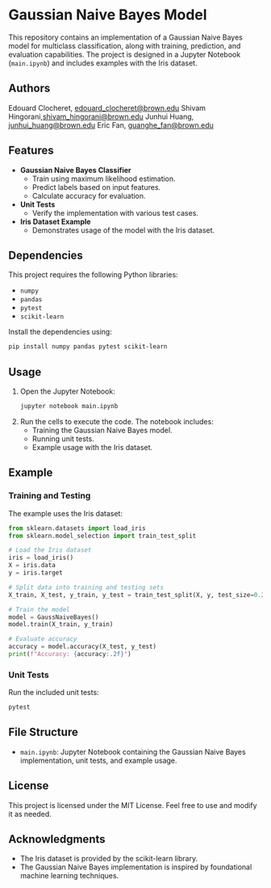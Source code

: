 # Gaussian Naive Bayes Model

This repository contains an implementation of a Gaussian Naive Bayes model for multiclass classification, along with training, prediction, and evaluation capabilities. The project is designed in a Jupyter Notebook (`main.ipynb`) and includes examples with the Iris dataset.

## Authors

Edouard Clocheret, edouard_clocheret@brown.edu
Shivam Hingorani,shivam_hingorani@brown.edu
Junhui Huang, junhui_huang@brown.edu
Eric Fan, guanghe_fan@brown.edu

## Features
- **Gaussian Naive Bayes Classifier**
  - Train using maximum likelihood estimation.
  - Predict labels based on input features.
  - Calculate accuracy for evaluation.
- **Unit Tests**
  - Verify the implementation with various test cases.
- **Iris Dataset Example**
  - Demonstrates usage of the model with the Iris dataset.

## Dependencies
This project requires the following Python libraries:
- `numpy`
- `pandas`
- `pytest`
- `scikit-learn`

Install the dependencies using:
```bash
pip install numpy pandas pytest scikit-learn
```

## Usage
1. Open the Jupyter Notebook:
   ```bash
   jupyter notebook main.ipynb
   ```
2. Run the cells to execute the code. The notebook includes:
   - Training the Gaussian Naive Bayes model.
   - Running unit tests.
   - Example usage with the Iris dataset.

## Example
### Training and Testing
The example uses the Iris dataset:
```python
from sklearn.datasets import load_iris
from sklearn.model_selection import train_test_split

# Load the Iris dataset
iris = load_iris()
X = iris.data
y = iris.target

# Split data into training and testing sets
X_train, X_test, y_train, y_test = train_test_split(X, y, test_size=0.2, random_state=42)

# Train the model
model = GaussNaiveBayes()
model.train(X_train, y_train)

# Evaluate accuracy
accuracy = model.accuracy(X_test, y_test)
print(f"Accuracy: {accuracy:.2f}")
```

### Unit Tests
Run the included unit tests:
```bash
pytest
```

## File Structure
- `main.ipynb`: Jupyter Notebook containing the Gaussian Naive Bayes implementation, unit tests, and example usage.

## License
This project is licensed under the MIT License. Feel free to use and modify it as needed.

## Acknowledgments
- The Iris dataset is provided by the scikit-learn library.
- The Gaussian Naive Bayes implementation is inspired by foundational machine learning techniques.
